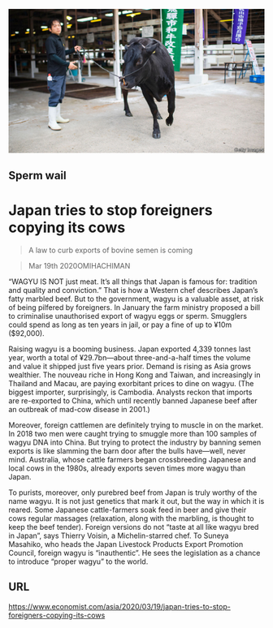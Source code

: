 ![](./images/20200321_ASP005_0.jpg)

## Sperm wail

# Japan tries to stop foreigners copying its cows

> A law to curb exports of bovine semen is coming

> Mar 19th 2020OMIHACHIMAN

“WAGYU IS NOT just meat. It’s all things that Japan is famous for: tradition and quality and conviction.” That is how a Western chef describes Japan’s fatty marbled beef. But to the government, wagyu is a valuable asset, at risk of being pilfered by foreigners. In January the farm ministry proposed a bill to criminalise unauthorised export of wagyu eggs or sperm. Smugglers could spend as long as ten years in jail, or pay a fine of up to ¥10m ($92,000).

Raising wagyu is a booming business. Japan exported 4,339 tonnes last year, worth a total of ¥29.7bn—about three-and-a-half times the volume and value it shipped just five years prior. Demand is rising as Asia grows wealthier. The nouveau riche in Hong Kong and Taiwan, and increasingly in Thailand and Macau, are paying exorbitant prices to dine on wagyu. (The biggest importer, surprisingly, is Cambodia. Analysts reckon that imports are re-exported to China, which until recently banned Japanese beef after an outbreak of mad-cow disease in 2001.)

Moreover, foreign cattlemen are definitely trying to muscle in on the market. In 2018 two men were caught trying to smuggle more than 100 samples of wagyu DNA into China. But trying to protect the industry by banning semen exports is like slamming the barn door after the bulls have—well, never mind. Australia, whose cattle farmers began crossbreeding Japanese and local cows in the 1980s, already exports seven times more wagyu than Japan.

To purists, moreover, only purebred beef from Japan is truly worthy of the name wagyu. It is not just genetics that mark it out, but the way in which it is reared. Some Japanese cattle-farmers soak feed in beer and give their cows regular massages (relaxation, along with the marbling, is thought to keep the beef tender). Foreign versions do not “taste at all like wagyu bred in Japan”, says Thierry Voisin, a Michelin-starred chef. To Suneya Masahiko, who heads the Japan Livestock Products Export Promotion Council, foreign wagyu is “inauthentic”. He sees the legislation as a chance to introduce “proper wagyu” to the world.

## URL

https://www.economist.com/asia/2020/03/19/japan-tries-to-stop-foreigners-copying-its-cows
